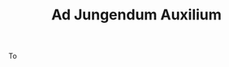 ---
title: Ad Jungendum Auxilium
letter: A
permalink: "/definitions/ad-jungendum-auxilium.html"
body: To
published_at: '2018-07-07'
source: Black's Law Dictionary
layout: post
---